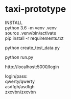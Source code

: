 # taxi-prototype

INSTALL  
python 3.6 -m venv .venv  
source .venv/bin/activate  
pip install -r requirements.txt  

python create_test_data.py

python run.py

http://localhost:5000/login  

login/pass:  
qwerty/qwerty  
asdfgh/asdfgh  
zxcvbn/zxcvbn  
